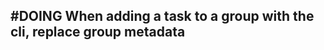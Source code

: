 ## #DOING When adding a task to a group with the cli, replace group metadata
<!--
#story
created:2023-10-03T02:33:03.211Z
task-id:Cwven
story-id:When-adding-a-task-to-a-group-with-the-cli,-replace-group-metadata order:-10
-->